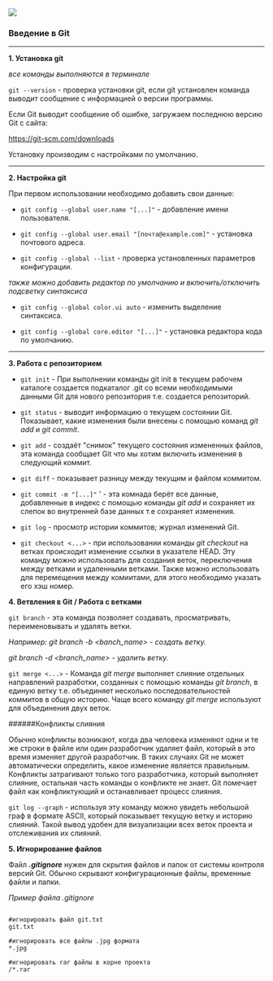 ![](D:/git/sources/git2.1.png)

### Введение в Git

---

__1. Установка git__

*все команды выполняются в терминале*

`git --version` - проверка установки git, если git установлен команда выводит сообщение с информацией о  версии программы.

Если Git выводит сообщение об ошибке, загружаем последнюю версию Git с сайта:

https://git-scm.com/downloads

Установку производим с настройками по умолчанию.

---

  __2. Настройка git__

 При первом использовании необходимо добавить свои данные:

+ `git config --global user.name "[...]"` - добавление имени пользователя.

+ `git config --global user.email "[почта@example.com]"` - установка почтового адреса.

+ `git config --global --list` - проверка установленных параметров конфигурации.

*также можно добавить редактор по умолчанию и включить/отключить подсветку синтаксиса*

+ `git config --global color.ui auto`  - изменить выделение синтаксиса.

+ `git config --global core.editor "[...]"`  - установка редактора кода по умолчанию.

---

__3. Работа с репозиторием__

+ `git init` - При выполнении команды git init в текущем рабочем каталоге создается подкаталог .git со всеми необходимыми данными Git для нового репозитория т.е. создается репозиторий.

+ `git status`  - выводит информацию о текущем состоянии Git. Показывает, какие изменения были внесены с помощью команд *git add* и *git commit*.

+ `git add`  - создаёт "снимок" текущего состояния измененных файлов, эта команда сообщает Git что мы хотим включить изменения в следующий коммит.

+ `git diff` - показывает разницу между текущим и файлом коммитом.

+ `git commit -m "[...]"`  ' - эта комнада берёт все данные, добавленные в индекс с помощью команды *git add* и сохраняет их слепок во внутренней базе данных т.е сохраняет изменения.

+ `git log`  - просмотр истории коммитов;
 журнал изменений Git.

+ `git checkout <...>` - при использовании команды *git checkout* на ветках происходит изменение ссылки в указателе HEAD. Эту команду можно использовать для создания веток, переключения между ветками и удаленными ветками. Также можно использовать для перемещения между комиитами, для этого необходимо указать его хэш номер.

__4. Ветвления в Git / Работа с ветками__


`git branch` - эта команда позволяет создавать, просматривать, переименовывать и удалять ветки.

*Например: git branch -b <banch_name> - создать ветку.* 

*git branch -d <branch_name> - удалить ветку.* 

`git merge <...>` -  Команда *git merge* выполняет слияние отдельных направлений разработки, созданных с помощью команды *git branch*, в единую ветку т.е. объединяет несколько последовательностей коммитов в общую историю. Чаще всего команду *git merge* используют для объединения двух веток.

######Конфликты слияния

Обычно конфликты возникают, когда два человека изменяют одни и те же строки в файле или один разработчик удаляет файл, который в это время изменяет другой разработчик. В таких случаях Git не может автоматически определить, какое изменение является правильным. Конфликты затрагивают только того разработчика, который выполняет слияние, остальная часть команды о конфликте не знает. Git помечает файл как конфликтующий и останавливает процесс слияния.

`git log --graph` - используя эту команду можно увидеть небольшой граф в формате ASCII, который показывает текущую ветку и историю слияний. Такой вывод удобен для визуализации всех веток проекта и отслеживания их слияний.

__5. Игнорирование файлов__

 Файл __*.gitignore*__ нужен для скрытия файлов и папок от системы контроля версий Git. Обычно скрывают конфигурационные файлы, временные файли и папки.

 *Пример файла .gitignore*
 
 ```

 #игнорировать файл git.txt
 git.txt

 #игнорировать все файлы .jpg формата
*.jpg

 #игнорировать rar файлы в корне проекта
/*.rar

 ```
